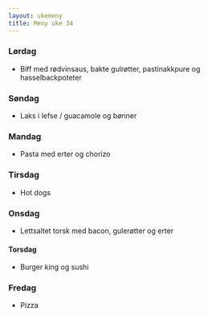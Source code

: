 ```yaml
---
layout: ukemeny
title: Meny uke 34
---
```


### Lørdag

- Biff med rødvinsaus, bakte gulrøtter, pastinakkpure og hasselbackpoteter

### Søndag

- Laks i lefse / guacamole og bønner

### Mandag

- Pasta med erter og chorizo

### Tirsdag

- Hot dogs

### Onsdag

- Lettsaltet torsk med bacon, gulerøtter og erter

#### Torsdag

- Burger king og sushi

### Fredag

- Pizza
